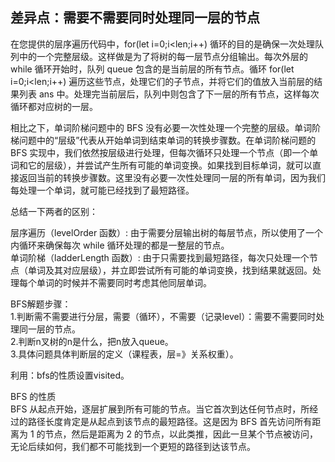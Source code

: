 ## 差异点：需要不需要同时处理同一层的节点


在您提供的层序遍历代码中，for(let i=0;i<len;i++) 循环的目的是确保一次处理队列中的一个完整层级。这样做是为了将树的每一层节点分组输出。每次外层的 while 循环开始时，队列 queue 包含的是当前层的所有节点。循环 for(let i=0;i<len;i++) 遍历这些节点，处理它们的子节点，并将它们的值放入当前层的结果列表 ans 中。处理完当前层后，队列中则包含了下一层的所有节点，这样每次循环都对应树的一层。       

相比之下，单词阶梯问题中的 BFS 没有必要一次性处理一个完整的层级。单词阶梯问题中的“层级”代表从开始单词到结束单词的转换步骤数。在单词阶梯问题的 BFS 实现中，我们依然按层级进行处理，但每次循环只处理一个节点（即一个单词和它的层级），并尝试产生所有可能的单词变换。如果找到目标单词，就可以直接返回当前的转换步骤数。这里没有必要一次性处理同一层的所有单词，因为我们每处理一个单词，就可能已经找到了最短路径。     

总结一下两者的区别：        

层序遍历（levelOrder 函数）: 由于需要分层输出树的每层节点，所以使用了一个内循环来确保每次 while 循环处理的都是一整层的节点。       
单词阶梯（ladderLength 函数）: 由于只需要找到最短路径，每次只处理一个节点（单词及其对应层级），并立即尝试所有可能的单词变换，找到结果就返回。处理每个单词的时候并不需要同时考虑其他同层单词。         

BFS解题步骤：   
1.判断需不需要进行分层，需要（循环），不需要（记录level）：需要不需要同时处理同一层的节点。                       
2.判断n叉树的n是什么，把n放入queue。             
3.具体问题具体判断层的定义（课程表，层=》关系权重）。        


利用：bfs的性质设置visited。    

BFS 的性质       
BFS 从起点开始，逐层扩展到所有可能的节点。当它首次到达任何节点时，所经过的路径长度肯定是从起点到该节点的最短路径。这是因为 BFS 首先访问所有距离为 1 的节点，然后是距离为 2 的节点，以此类推，因此一旦某个节点被访问，无论后续如何，我们都不可能找到一个更短的路径到达该节点。        


